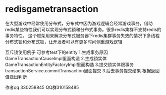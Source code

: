# redisgametransaction
在大型游戏中经常使用分布式，分布式中因为游戏逻辑会经常游戏事务，借助redis某些特性我们可以实现分布式锁和分布式事务。很多redis集群不支持redis的事务特性。
这个框架用来解决分布式服务器下redis集群事务失效的情况下多线程分布式锁和分布式锁，让开发者可以有更多时间侧重游戏逻辑

互斥锁使用例子 可参考test下的entity
1.生成事务原因 GameTransactionCauseImpl里面构造
2.生成锁实体 GameTransactionEntityFactoryImpl里面构造
3.提交锁实体跟事务  transactionService.commitTransaction里面提交
3.后去事务提交结果 根据返回值做出判断

作者qq 330258845
QQ群310158485
